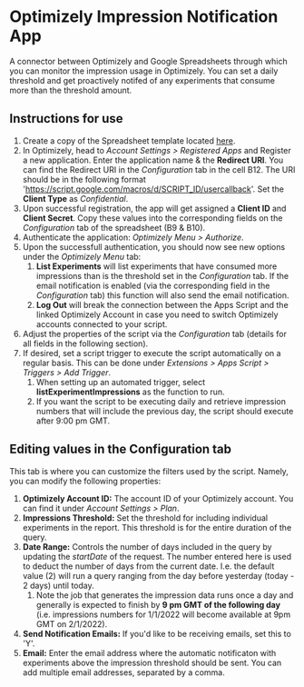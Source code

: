 # Optimizely Impression Notification App

A connector between Optimizely and Google Spreadsheets through which you can monitor the impression usage in Optimizely. You can set a daily threshold and get proactively notifed of any experiments that consume more than the threshold amount.

## Instructions for use

1. Create a copy of the Spreadsheet template located [here](https://docs.google.com/spreadsheets/d/1g97TBPWWYl0kMm-UjTfvNqNnJjm7IS_S6Vm-dMDUuO0/edit?usp=sharing).
2. In Optimizely, head to *Account Settings > Registered Apps* and Register a new application. Enter the application name & the **Redirect URI**. You can find the Redirect URI in the *Configuration* tab in the cell B12. The URI should be in the following format 'https://script.google.com/macros/d/SCRIPT_ID/usercallback'. Set the **Client Type** as *Confidential*.
3. Upon successful registration, the app will get assigned a **Client ID** and **Client Secret**. Copy these values into the corresponding fields on the *Configuration* tab of the spreadsheet (B9 & B10).
4. Authenticate the application: *Optimizely Menu > Authorize*.
5. Upon the successfull authentication, you should now see new options under the *Optimizely Menu* tab: 
    1. **List Experiments** will list experiments that have consumed more impressions than is the threshold set in the *Configuration* tab. If the email notification is enabled (via the corresponding field in the *Configuration* tab) this function will also send the email notification.
    2. **Log Out** will break the connection between the Apps Script and the linked Optimizely Account in case you need to switch Optimizely accounts connected to your script.
6. Adjust the properties of the script via the *Configuration* tab (details for all fields in the following section).
7. If desired, set a script trigger to execute the script automatically on a regular basis. This can be done under *Extensions > Apps Script > Triggers > Add Trigger*.
    1. When setting up an automated trigger, select **listExperimentImpressions** as the function to run.
    2. If you want the script to be executing daily and retrieve impression numbers that will include the previous day, the script should execute after 9:00 pm GMT.

## Editing values in the Configuration tab

This tab is where you can customize the filters used by the script. Namely, you can modify the following properties:

1. **Optimizely Account ID:** The account ID of your Optimizely account. You can find it under *Account Settings > Plan*. 
2. **Impressions Threshold:** Set the threshold for including individual experiments in the report. This threshold is for the entire duration of the query.
3. **Date Range:** Controls the number of days included in the query by updating the *startDate* of the request. The number entered here is used to deduct the number of days from the current date. I.e. the default value (2) will run a query ranging from the day before yesterday (today - 2 days) until today.
    1. Note the job that generates the impression data runs once a day and generally is expected to finish by **9 pm GMT of the following day** (i.e. impressions numbers for 1/1/2022 will become available at 9pm GMT on 2/1/2022).
4. **Send Notification Emails:** If you'd like to be receiving emails, set this to 'Y'.
5. **Email:** Enter the email address where the automatic notificaton with experiments above the impression threshold should be sent. You can add multiple email addresses, separated by a comma.